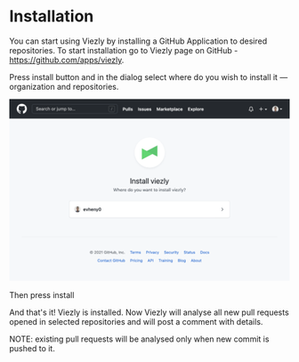 # Installation

You can start using Viezly by installing a GitHub Application to desired repositories. To start installation go to Viezly page on GitHub - https://github.com/apps/viezly.

Press install button and in the dialog select where do you wish to install it — organization and repositories.

![logo](_media/installation/organization-select.png ':size=700')

Then press install

And that's it! Viezly is installed.
Now Viezly will analyse all new pull requests opened in selected repositories and will post a comment with details.

NOTE: existing pull requests will be analysed only when new commit is pushed to it.
